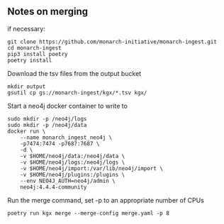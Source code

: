 ## Notes on merging

if necessary:
```bash=
git clone https://github.com/monarch-initiative/monarch-ingest.git
cd monarch-ingest
pip3 install poetry
poetry install
```

Download the tsv files from the output bucket

```bash=
mkdir output
gsutil cp gs://monarch-ingest/kgx/*.tsv kgx/
```

Start a neo4j docker container to write to

```bash=
sudo mkdir -p /neo4j/logs
sudo mkdir -p /neo4j/data
docker run \
    --name monarch_ingest_neo4j \
    -p7474:7474 -p7687:7687 \
    -d \
    -v $HOME/neo4j/data:/neo4j/data \
    -v $HOME/neo4j/logs:/neo4j/logs \
    -v $HOME/neo4j/import:/var/lib/neo4j/import \
    -v $HOME/neo4j/plugins:/plugins \
    --env NEO4J_AUTH=neo4j/admin \
    neo4j:4.4.4-community
```

Run the merge command, set -p to an appropriate number of CPUs

```bash=
poetry run kgx merge --merge-config merge.yaml -p 8
```
